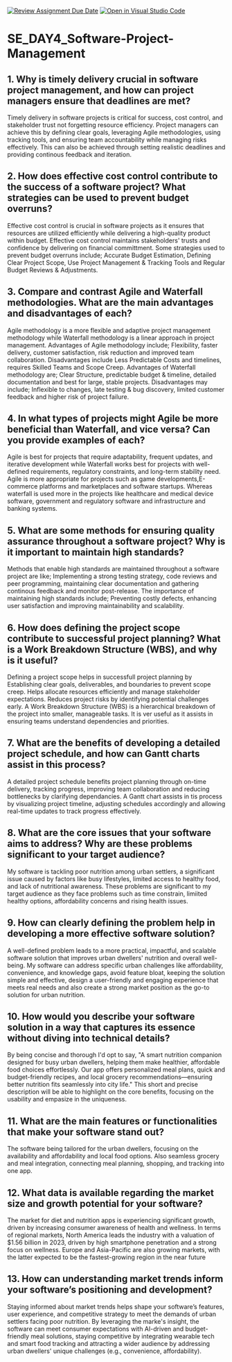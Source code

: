 [![Review Assignment Due Date](https://classroom.github.com/assets/deadline-readme-button-22041afd0340ce965d47ae6ef1cefeee28c7c493a6346c4f15d667ab976d596c.svg)](https://classroom.github.com/a/9pw6JKcu)
[![Open in Visual Studio Code](https://classroom.github.com/assets/open-in-vscode-2e0aaae1b6195c2367325f4f02e2d04e9abb55f0b24a779b69b11b9e10269abc.svg)](https://classroom.github.com/online_ide?assignment_repo_id=18704880&assignment_repo_type=AssignmentRepo)
# SE_DAY4_Software-Project-Management
## 1. Why is timely delivery crucial in software project management, and how can project managers ensure that deadlines are met? 
Timely delivery in software projects is critical for success, cost control, and stakeholder trust not forgetting resource efficiency. Project managers can achieve this by defining clear goals, leveraging Agile 
methodologies, using tracking tools, and ensuring team accountability while managing risks effectively. This can also be achieved through setting realistic deadlines and providing continous feedback and iteration. 
## 2. How does effective cost control contribute to the success of a software project? What strategies can be used to prevent budget overruns? 
Effective cost control is crucial in software projects as it ensures that resources are utilized efficiently while delivering a high-quality product within budget. Effective cost control maintains stakeholders' trusts and 
confidence by delivering on financial committment. 
Some strategies used to prevent budget overruns include;  Accurate Budget Estimation, Defining Clear Project Scope, Use Project Management & Tracking Tools and Regular Budget Reviews & Adjustments.
## 3. Compare and contrast Agile and Waterfall methodologies. What are the main advantages and disadvantages of each? 
Agile methodology is a more flexible and adaptive project management methodology while Waterfall methodology is a linear approach in project management. 
Advantages of Agile methodology include; Flexibility, faster delivery, customer satisfaction, risk reduction and improved team collaboration.
Disadvantages include Less Predictable Costs and timelines, requires Skilled Teams and Scope Creep.
Advantages of Waterfall methodology are;  Clear Structure, predictable budget & timeline, detailed documentation and best for large, stable projects. 
Disadvantages may include; Inflexible to changes, late testing & bug discovery, limited customer feedback and higher risk of project failure.
## 4. In what types of projects might Agile be more beneficial than Waterfall, and vice versa? Can you provide examples of each? 
Agile is best for projects that require adaptability, frequent updates, and iterative development while Waterfall works best for projects with well-defined requirements, regulatory constraints, and long-term stability
need.
Agile is more appropriate for projects such as game developments,E-commerce platforms and marketplaces and software startups. Whereas waterfall is used more in the projects like healthcare and medical device software, 
government and regulatory software and infrastructure and banking systems.
## 5. What are some methods for ensuring quality assurance throughout a software project? Why is it important to maintain high standards? 
Methods that enable high standards are maintained throughout a software project are like; Implementing a strong testing strategy, code reviews and peer programming, maintaining clear documentation and gathering continous 
feedback and monitor post-release.
The importance of maintaining high standards include; Preventing costly defects, enhancing user satisfaction and improving maintainability and scalability. 
## 6. How does defining the project scope contribute to successful project planning? What is a Work Breakdown Structure (WBS), and why is it useful? 
Defining a project scope helps in successfull project planning by Establishing clear goals, deliverables, and boundaries to prevent scope creep. Helps allocate resources efficiently and manage stakeholder expectations.
Reduces project risks by identifying potential challenges early.
A Work Breakdown Structure (WBS) is a hierarchical breakdown of the project into smaller, manageable tasks. It is ver useful as it assists in ensuring teams understand dependencies and priorities.
## 7. What are the benefits of developing a detailed project schedule, and how can Gantt charts assist in this process? 
A detailed project schedule benefits project planning through on-time delivery, tracking progress, improving team collaboration and reducing bottlenecks by clarifying dependancies. 
A Gantt chart assists in tis process by visualizing project timeline, adjusting schedules accordingly and allowing real-time updates to track progress effectively.
## 8. What are the core issues that your software aims to address? Why are these problems significant to your target audience? 
My software is tackling poor nutrition among urban settlers, a significant issue caused by factors like busy lifestyles, limited access to healthy food, and lack of nutritional awareness.
These problems are significant to my target audience as they face problems such as time constrain, limiited healthy options, affordability concerns and rising health issues.
## 9. How can clearly defining the problem help in developing a more effective software solution? 
A well-defined problem leads to a more practical, impactful, and scalable software solution that improves urban dwellers' nutrition and overall well-being.
My software can address specific urban challenges like affordability, convenience, and knowledge gaps, avoid feature bloat, keeping the solution simple and effective, design a user-friendly and engaging experience that meets real needs and also create a strong market position as the go-to solution for urban nutrition.
## 10. How would you describe your software solution in a way that captures its essence without diving into technical details? 
By being concise and thorough I'd opt to say, "A smart nutrition companion designed for busy urban dwellers, helping them make healthier, affordable food choices effortlessly. Our app offers personalized meal plans, quick 
and budget-friendly recipes, and local grocery recommendations—ensuring better nutrition fits seamlessly into city life." This short and precise description will be able to highlight on the core benefits, focusing on the 
usability and empasize in the uniqueness.
## 11. What are the main features or functionalities that make your software stand out? 
The software being tailored for the urban dwellers, focusing on the availability and affordability and local food options. Also seamless grocery and meal integration, connecting meal planning, shopping, and tracking into 
one app. 
## 12. What data is available regarding the market size and growth potential for your software? 
The market for diet and nutrition apps is experiencing significant growth, driven by increasing consumer awareness of health and wellness. In terms of regional markets, North America leads the industry with a valuation of 
$1.56 billion in 2023, driven by high smartphone penetration and a strong focus on wellness. Europe and Asia-Pacific are also growing markets, with the latter expected to be the fastest-growing region in the near future​
## 13. How can understanding market trends inform your software’s positioning and development? 
Staying informed about market trends helps shape your software’s features, user experience, and competitive strategy to meet the demands of urban settlers facing poor nutrition. 
By leveraging the marke's insight, the software can meet consumer expectations with AI-driven and budget-friendly meal solutions, staying competitive by integrating wearable tech and smart food tracking and attracting a 
wider audience by addressing urban dwellers' unique challenges (e.g., convenience, affordability).
